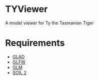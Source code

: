 # TYViewer
A model viewer for Ty the Tasmanian Tiger

# Requirements
* [GLAD](https://glad.dav1d.de/)
* [GLFW](https://www.glfw.org/)
* [GLM](https://glm.g-truc.net/0.9.9/index.html)
* [SOIL 2](https://bitbucket.org/SpartanJ/soil2)

